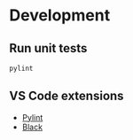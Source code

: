 # Development

## Run unit tests

```bash
pylint
```

## VS Code extensions

* [Pylint](https://marketplace.visualstudio.com/items?itemName=ms-python.pylint)
* [Black](https://marketplace.visualstudio.com/items?itemName=ms-python.black-formatter)

